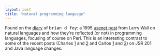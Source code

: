 ```yaml
---
layout: post
title: "Natural programming language"
---
```




Found on the <a href="http://use.perl.org/~brian_d_foy/journal/9282">diary</a> of <tt>brian d foy</tt>: a 1995 <a href="http://groups.google.com/groups?selm=1995Jul27.013057.14701%40netlabs.com">usenet post</a> from Larry Wall on natural languages and how they're reflected (or not) in programming languages, focusing of course on Perl. This is an interesting contrast to some of the recent posts (Charles <a href="http://fishbowl.pastiche.org/archives/001186.html#001186">1</a> and <a href="http://fishbowl.pastiche.org/archives/001184.html#001184">2</a> and Carlos <a href="http://roller.anthonyeden.com/page/ceperez/20021205#why_foreach_is_disruptive">1</a> and <a href="http://roller.anthonyeden.com/page/ceperez/20021204#jsr_201_and_non_disruptive">2</a>) on JSR 201 and Java language changes.


